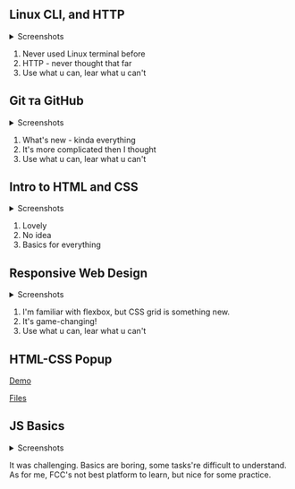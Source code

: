 ## Linux CLI, and HTTP
<details>
  <summary>Screenshots</summary>
  
![Quiz 1](https://github.com/nazarski/kottans-frontend/blob/main/task_linux_cli/linux_1.jpg)
![Quiz 2](https://github.com/nazarski/kottans-frontend/blob/main/task_linux_cli/linux_2.jpg)
![Quiz 3](https://github.com/nazarski/kottans-frontend/blob/main/task_linux_cli/linux_3.jpg)
![Quiz 4](https://github.com/nazarski/kottans-frontend/blob/main/task_linux_cli/linux_4.jpg)
</details>

1. Never used Linux terminal before
2. HTTP - never thought that far
3. Use what u can, lear what u can't

## Git та GitHub
<details>
  <summary>Screenshots</summary>
  
![Git Basics](https://github.com/nazarski/kottans-frontend/blob/main/task_git_collaboration/main_git.jpg)
![Git Remote](https://github.com/nazarski/kottans-frontend/blob/main/task_git_collaboration/remote.jpg)
</details>

1. What's new - kinda everything 
2. It's more complicated then I thought
3. Use what u can, lear what u can't

## Intro to HTML and CSS
<details>
  <summary>Screenshots</summary>
  
#Coursera
![Coursera html](https://github.com/nazarski/kottans-frontend/blob/main/task_html_css_intro/learn_html_coursera.jpg)
![Coursera css](https://github.com/nazarski/kottans-frontend/blob/main/task_html_css_intro/learn_css_coursera.jpg)
  
#CodeAcademy
![CodeAcademy html](https://github.com/nazarski/kottans-frontend/blob/main/task_html_css_intro/learn_html_codeacademy.jpg)
![CodeAcademy css](https://github.com/nazarski/kottans-frontend/blob/main/task_html_css_intro/learn_css_codeacademy.jpg)
</details>

1. Lovely 
2. No idea
3. Basics for everything

## Responsive Web Design
<details>
  <summary>Screenshots</summary>

![Coursera](https://github.com/nazarski/kottans-frontend/blob/main/task_responsive_web_design/flexFroggy.jpg)
![Grid Garden](https://github.com/nazarski/kottans-frontend/blob/main/task_responsive_web_design/gridGarden.jpg)
</details>

1. I'm familiar with flexbox, but CSS grid is something new.
2. It's game-changing!
3. Use what u can, lear what u can't

## HTML-CSS Popup

[Demo](https://nazarski.github.io/HTML_CSS-Popup/)

[Files](https://github.com/nazarski/HTML_CSS-Popup/tree/master)

## JS Basics
<details>
  <summary>Screenshots</summary>
  
![Basic JS](https://github.com/nazarski/kottans-frontend/blob/main/task_js_basics/fcc_basicJavaScript.jpg)
![Basic Data Structure](https://github.com/nazarski/kottans-frontend/blob/main/task_js_basics/fcc_basicDataStructure.jpg)
![ES6](https://github.com/nazarski/kottans-frontend/blob/main/task_js_basics/fcc_ES6.jpg)
![Basic Algorithm Scripting](https://github.com/nazarski/kottans-frontend/blob/main/task_js_basics/fcc_basicAlgorithmScrupting.jpg)
![Functional Programming](https://github.com/nazarski/kottans-frontend/blob/main/task_js_basics/fcc_functionalProgramming.jpg)
![Intermediate Algorithm Scripting](https://github.com/nazarski/kottans-frontend/blob/main/task_js_basics/fcc_intermediateAlgorithmScripting.jpg)
</details>

It was challenging. Basics are boring, some tasks're difficult to understand. As for me, FCC's not best platform to learn, but nice for some practice.
